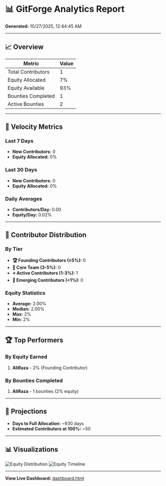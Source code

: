# 📊 GitForge Analytics Report

**Generated:** 10/27/2025, 12:44:45 AM

---

## 📈 Overview

| Metric | Value |
|--------|-------|
| Total Contributors | 1 |
| Equity Allocated | 7% |
| Equity Available | 93% |
| Bounties Completed | 1 |
| Active Bounties | 2 |

---

## 🚀 Velocity Metrics

### Last 7 Days
- **New Contributors:** 0
- **Equity Allocated:** 0%

### Last 30 Days
- **New Contributors:** 0
- **Equity Allocated:** 0%

### Daily Averages
- **Contributors/Day:** 0.00
- **Equity/Day:** 0.02%

---

## 👥 Contributor Distribution

### By Tier
- **🏆 Founding Contributors (≥5%):** 0
- **💎 Core Team (3-5%):** 0
- **⭐ Active Contributors (1-3%):** 1
- **🌟 Emerging Contributors (<1%):** 0

### Equity Statistics
- **Average:** 2.00%
- **Median:** 2.00%
- **Max:** 2%
- **Min:** 2%

---

## 🏆 Top Performers

### By Equity Earned
1. **AliRaza** - 2% (Founding Contributor)

### By Bounties Completed
1. **AliRaza** - 1 bounties (2% equity)

---

## 🔮 Projections

- **Days to Full Allocation:** ~930 days
- **Estimated Contributors at 100%:** ~50

---

## 📊 Visualizations

![Equity Distribution](../assets/charts/equity-distribution.svg)
![Equity Timeline](../assets/charts/equity-timeline.svg)

---

**View Live Dashboard:** [dashboard.html](../../dashboard.html)
